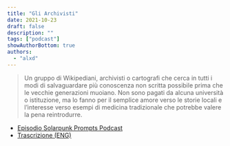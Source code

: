 ```yaml
---
title: "Gli Archivisti"
date: 2021-10-23
draft: false
description: ""
tags: ["podcast"]
showAuthorBottom: true
authors:
  - "alxd"
---
```


> Un gruppo di Wikipediani, archivisti o cartografi che cerca in tutti i modi di salvaguardare più conoscenza non scritta possibile prima che le vecchie generazioni muoiano. Non sono pagati da alcuna università o istituzione, ma lo fanno per il semplice amore verso le storie locali e l’interesse verso esempi di medicina tradizionale che potrebbe valere la pena reintrodurre.

- [Episodio Solarpunk Prompts Podcast](https://podcast.tomasino.org/@SolarpunkPrompts/episodes/the-archivists)
- [Trascrizione (ENG)](https://wiki.tomasino.org/writing/Solarpunk-Prompts---The-Archivists)
